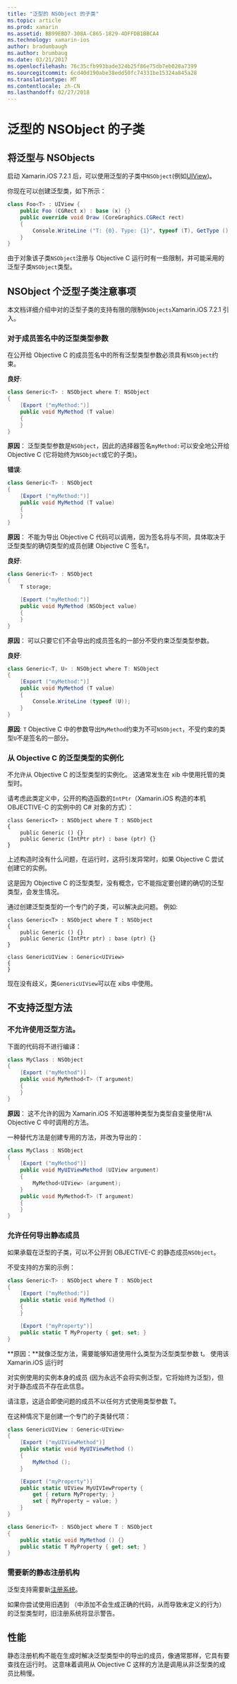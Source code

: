 ```yaml
---
title: "泛型的 NSObject 的子类"
ms.topic: article
ms.prod: xamarin
ms.assetid: BB99EBD7-308A-C865-1829-4DFFDB1BBCA4
ms.technology: xamarin-ios
author: bradumbaugh
ms.author: brumbaug
ms.date: 03/21/2017
ms.openlocfilehash: 76c35cfb993bade324b25f86e75db7eb028a7399
ms.sourcegitcommit: 6cd40d190abe38edd50fc74331be15324a845a28
ms.translationtype: MT
ms.contentlocale: zh-CN
ms.lasthandoff: 02/27/2018
---
```

# <a name="generic-subclasses-of-nsobject"></a>泛型的 NSObject 的子类

## <a name="using-generics-with-nsobjects"></a>将泛型与 NSObjects

启动 Xamarin.iOS 7.2.1 后，可以使用泛型的子类中`NSObject`(例如[UIView](https://developer.xamarin.com/api/type/UIKit.UIView/))。

你现在可以创建泛型类，如下所示：

```csharp
class Foo<T> : UIView {
    public Foo (CGRect x) : base (x) {}
    public override void Draw (CoreGraphics.CGRect rect)
    {
        Console.WriteLine ("T: {0}. Type: {1}", typeof (T), GetType ().Name);
    }
}
```

由于对象该子类`NSObject`注册与 Objective C 运行时有一些限制，并可能采用的泛型子类`NSObject`类型。
    
## <a name="considerations-for-generic-subclasses-of-nsobject"></a>NSObject 个泛型子类注意事项

本文档详细介绍中对的泛型子类的支持有限的限制`NSObjects`Xamarin.iOS 7.2.1 引入。
    
### <a name="generic-type-arguments-in-member-signatures"></a>对于成员签名中的泛型类型参数

在公开给 Objective C 的成员签名中的所有泛型类型参数必须具有`NSObject`约束。

**良好**:

```csharp
class Generic<T> : NSObject where T: NSObject
{
    [Export ("myMethod:")]
    public void MyMethod (T value)
    {
    }
}
```

**原因**： 泛型类型参数是`NSObject`，因此的选择器签名`myMethod:`可以安全地公开给 Objective C (它将始终为`NSObject`或它的子类)。

**错误**:

```csharp
class Generic<T> : NSObject
{
    [Export ("myMethod:")]
    public void MyMethod (T value)
    {
    }
}
```

**原因**： 不能为导出 Objective C 代码可以调用，因为签名将与不同，具体取决于泛型类型的确切类型的成员创建 Objective C 签名`T`。

**良好**:

```csharp
class Generic<T> : NSObject
{
    T storage;

    [Export ("myMethod:")]
    public void MyMethod (NSObject value)
    {
    }
}
```

**原因**： 可以只要它们不会导出的成员签名的一部分不受约束泛型类型参数。

**良好**:

```csharp
class Generic<T, U> : NSObject where T: NSObject
{
    [Export ("myMethod:")]
    public void MyMethod (T value)
    {
        Console.WriteLine (typeof (U));
    }
}
```

**原因**: `T` Objective C 中的参数导出`MyMethod`约束为不可`NSObject`，不受约束的类型`U`不是签名的一部分。
    
### <a name="instantiations-of-generic-types-from-objective-c"></a>从 Objective C 的泛型类型的实例化

不允许从 Objective C 的泛型类型的实例化。 这通常发生在 xib 中使用托管的类型时。

请考虑此类定义中，公开的构造函数的`IntPtr`（Xamarin.iOS 构造的本机 OBJECTIVE-C 的实例中的 C# 对象的方式）：
    
```
class Generic<T> : NSObject where T : NSObject
{
    public Generic () {}
    public Generic (IntPtr ptr) : base (ptr) {}
}
```

上述构造时没有什么问题，在运行时，这将引发异常时，如果 Objective C 尝试创建它的实例。

这是因为 Objective C 的泛型类型，没有概念，它不能指定要创建的确切的泛型类型，会发生情况。

通过创建泛型类型的一个专门的子类，可以解决此问题。   例如:
    
```
class Generic<T> : NSObject where T : NSObject
{
    public Generic () {}
    public Generic (IntPtr ptr) : base (ptr) {}
}

class GenericUIView : Generic<UIView>
{
}
```

现在没有歧义，类`GenericUIView`可以在 xibs 中使用。

## <a name="no-support-for-generic-methods"></a>不支持泛型方法

### <a name="generic-methods-are-not-allowed"></a>不允许使用泛型方法。

下面的代码将不进行编译：

```csharp
class MyClass : NSObject
{
    [Export ("myMethod")]
    public void MyMethod<T> (T argument)
    {
    }
}
```

**原因**： 这不允许的因为 Xamarin.iOS 不知道哪种类型为类型自变量使用`T`从 Objective C 中时调用的方法。

一种替代方法是创建专用的方法，并改为导出的：

```csharp
class MyClass : NSObject
{
    [Export ("myMethod")]
    public void MyUIViewMethod (UIView argument)
    {
        MyMethod<UIView> (argument);
    }
    public void MyMethod<T> (T argument)
    {
    }
}
```

### <a name="no-exported-static-members-allowed"></a>允许任何导出静态成员

如果承载在泛型的子类，可以不公开到 OBJECTIVE-C 的静态成员`NSObject`。

不受支持的方案的示例：

```csharp
class Generic<T> : NSObject where T : NSObject
{
    [Export ("myMethod:")]
    public static void MyMethod ()
    {
    }

    [Export ("myProperty")]
    public static T MyProperty { get; set; }
}
```

**原因：**就像泛型方法，需要能够知道使用什么类型为泛型类型参数 t。 使用该 Xamarin.iOS 运行时

对实例使用的实例本身的成员 (因为永远不会将实例泛型<T>，它将始终为泛型<SomeSpecificClass>)，但对于静态成员不存在此信息。

请注意，这适合即使问题的成员不以任何方式使用类型参数 T。

在这种情况下是创建一个专门的子类替代项：

```csharp
class GenericUIView : Generic<UIView>
{
    [Export ("myUIViewMethod")]
    public static void MyUIViewMethod ()
    {
        MyMethod ();
    }

    [Export ("myProperty")]
    public static UIView MyUIVIewProperty {
        get { return MyProperty; }
        set { MyProperty = value; }
    }
}

class Generic<T> : NSObject where T : NSObject
{
    public static void MyMethod () {}
    public static T MyProperty { get; set; }
}
```

### <a name="requires-new-static-registrar"></a>需要新的静态注册机构

泛型支持需要新[注册系统](~/ios/internals/registrar.md)。

如果你尝试使用旧遇到 （中添加不会生成正确的代码，从而导致未定义的行为） 的泛型类型时，旧注册系统将显示警告。
    
## <a name="performance"></a>性能

静态注册机构不能在生成时解决泛型类型中的导出的成员，像通常那样，它具有要查找在运行时。 这意味着调用从 Objective C 这样的方法是调用从非泛型类的成员比稍慢。

